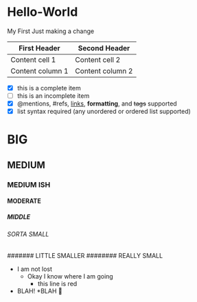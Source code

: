 # Hello-World
My First
Just making a change


First Header | Second Header
------------ | -------------
Content cell 1 | Content cell 2
Content column 1 | Content column 2

- [x] this is a complete item
- [ ] this is an incomplete item
- [x] @mentions, #refs, [links](),
**formatting**, and <del>tags</del>
supported
- [x] list syntax required (any
unordered or ordered list
supported)

# BIG
## MEDIUM
### MEDIUM ISH
#### MODERATE
##### MIDDLE
###### SORTA SMALL
####### LITTLE SMALLER
######## REALLY SMALL

* I am not lost
  * Okay I know where I am going
    * this line is red
* BLAH!
*BLAH
:100:
